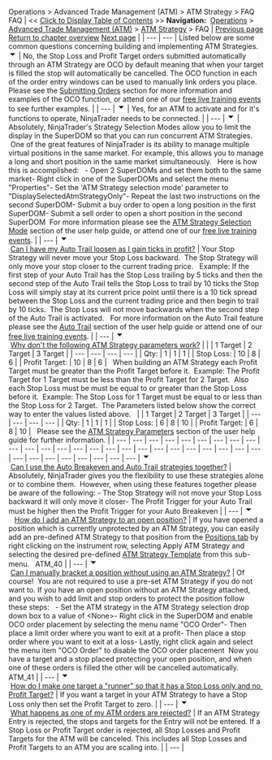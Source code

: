 ﻿
Operations \> Advanced Trade Management (ATM) \> ATM Strategy \> FAQ
FAQ
| \<\< [Click to Display Table of Contents](faq.md) \>\> **Navigation:**     [Operations](operations.md) \> [Advanced Trade Management (ATM)](advanced_trade_management_atm.md) \> [ATM Strategy](atm_strategy.md) \> FAQ | [Previous page](shadow_strategy.md) [Return to chapter overview](atm_strategy.md) [Next page](server-side-atm-strategy.md) |
| --- | --- |
Listed below are some common questions concerning building and implementing ATM Strategies.
![tog_minus](tog_minus.gif)
| No, the Stop Loss and Profit Target orders submitted automatically through an ATM Strategy are OCO by default meaning that when your target is filled the stop will automatically be cancelled. The OCO function in each of the order entry windows can be used to manually link orders you place.   Please see the [Submitting Orders](submitting_orders_superdom.md) section for more information and examples of the OCO function, or attend one of our [free live training events](http://www.ninjatrader.com/webnew/trading_online_events.md) to see further examples. |
| --- |
![tog_minus](tog_minus.gif)
| Yes, for an ATM to activate and for it's functions to operate, NinjaTrader needs to be connected. |
| --- |
![tog_minus](tog_minus.gif)
| Absolutely, NinjaTrader's Strategy Selection Modes allow you to limit the display in the SuperDOM so that you can run concurrent ATM Strategies.  One of the great features of NinjaTrader is its ability to manage multiple virtual positions in the same market. For example, this allows you to manage a long and short position in the same market simultaneously.   Here is how this is accomplished:   - Open 2 SuperDOMs and set them both to the same market- Right click in one of the SuperDOMs and select the menu "Properties"- Set the 'ATM Strategy selection mode' parameter to "DisplaySelectedAtmStrategyOnly"- Repeat the last two instructions on the second SuperDOM- Submit a buy order to open a long position in the first SuperDOM- Submit a sell order to open a short position in the second SuperDOM  For more information please see the [ATM Strategy Selection Mode](atm_strategy_selection_mode.md) section of the user help guide, or attend one of our [free live training events](http://www.ninjatrader.com/webnew/trading_online_events.md). |
| --- |
![tog_minus](tog_minus.gif)        [Can I have my Auto Trail loosen as I gain ticks in profit?](javascript:HMToggle('toggle','CanIHaveMyAutoTrailLoosenAsIGainTicksInProfit','CanIHaveMyAutoTrailLoosenAsIGainTicksInProfit_ICON'))
| Your Stop Strategy will never move your Stop Loss backward.  The Stop Strategy will only move your stop closer to the current trading price.   Example: If the first step of your Auto Trail has the Stop Loss trailing by 5 ticks and then the second step of the Auto Trail tells the Stop Loss to trail by 10 ticks the Stop Loss will simply stay at its current price point until there is a 10 tick spread between the Stop Loss and the current trading price and then begin to trail by 10 ticks.  The Stop Loss will not move backwards when the second step of the Auto Trail is activated.   For more information on the Auto Trail feature please see the [Auto Trail](auto_trail.md) section of the user help guide or attend one of our [free live training events](http://www.ninjatrader.com/webnew/trading_online_events.md). |
| --- |
![tog_minus](tog_minus.gif)        [Why don't the following ATM Strategy parameters work?](javascript:HMToggle('toggle','WhyDontTheFollowingAtmStrategyParametersWork','WhyDontTheFollowingAtmStrategyParametersWork_ICON'))
| |  | 1 Target | 2 Target | 3 Target | | --- | --- | --- | --- | | Qty: | 1 | 1 | 1 | | Stop Loss: | 10 | 8 | 6 | | Profit Target: | 10 | 8 | 6 |      When building an ATM Strategy each Profit Target must be greater than the Profit Target before it.  Example: The Profit Target for 1 Target must be less than the Profit Target for 2 Target.  Also each Stop Loss must be must be equal to or greater than the Stop Loss before it.  Example: The Stop Loss for 1 Target must be equal to or less than the Stop Loss for 2 Target.  The Parameters listed below show the correct way to enter the values listed above.     |  | 1 Target | 2 Target | 3 Target | | --- | --- | --- | --- | | Qty: | 1 | 1 | 1 | | Stop Loss: | 6 | 8 | 10 | | Profit Target: | 6 | 8 | 10 |      Please see the [ATM Strategy Parameters](atm_strategy_parameters.md) section of the user help guide for further information. |
| --- | --- | --- | --- | --- | --- | --- | --- | --- | --- | --- | --- | --- | --- | --- | --- | --- | --- | --- | --- | --- | --- | --- | --- | --- | --- | --- | --- | --- | --- | --- | --- | --- |
![tog_minus](tog_minus.gif)        [Can I use the Auto Breakeven and Auto Trail strategies together?](javascript:HMToggle('toggle','CanIUseTheAutoBreakevenAndAutoTrailStrategiesTogether','CanIUseTheAutoBreakevenAndAutoTrailStrategiesTogether_ICON'))
| Absolutely, NinjaTrader gives you the flexibility to use these strategies alone or to combine them.  However, when using these features together please be aware of the following: - The Stop Strategy will not move your Stop Loss backward it will only move it closer- The Profit Trigger for your Auto Trail must be higher then the Profit Trigger for your Auto Breakeven |
| --- |
![tog_minus](tog_minus.gif)        [How do I add an ATM Strategy to an open position?](javascript:HMToggle('toggle','HowDoIAddAnAtmStrategyToAnOpenPosition','HowDoIAddAnAtmStrategyToAnOpenPosition_ICON'))
| If you have opened a position which is currently unprotected by an ATM Strategy, you can easily add an pre\-defined ATM Strategy to that position from the [Positions tab](positions_tab.md) by right clicking on the instrument row, selecting Apply ATM Strategy and selecting the desired pre\-defined [ATM Strategy Template](manage_atm_strategy_templates.md) from this sub\-menu.   ATM_40 |
| --- |
![tog_minus](tog_minus.gif)        [Can I manually bracket a position without using an ATM Strategy?](javascript:HMToggle('toggle','CanIManuallyBracketAPositionWithoutUsingAnAtmStrategy','CanIManuallyBracketAPositionWithoutUsingAnAtmStrategy_ICON'))
| Of course!  You are not required to use a pre\-set ATM Strategy if you do not want to. If you have an open position without an ATM Strategy attached, and you wish to add limit and stop orders to protect the position follow these steps:   - Set the ATM strategy in the ATM Strategy selection drop down box to a value of \<None\>- Right click in the SuperDOM and enable OCO order placement by selecting the menu name "OCO Order"- Then place a limit order where you want to exit at a profit- Then place a stop order where you want to exit at a loss- Lastly, right click again and select the menu item "OCO Order" to disable the OCO order placement  Now you have a target and a stop placed protecting your open position, and when one of these orders is filled the other will be cancelled automatically.   ATM_41 |
| --- |
![tog_minus](tog_minus.gif)        [How do I make one target a "runner" so that it has a Stop Loss only and no Profit Target?](javascript:HMToggle('toggle','HowDoIMakeOneTargetArunnerSoThatItHasAStopLossOnlyAndNoProfitTarget','HowDoIMakeOneTargetArunnerSoThatItHasAStopLossOnlyAndNoProfitTarget_ICON'))
| If you want a target in your ATM Strategy to have a Stop Loss only then set the Profit Target to zero. |
| --- |
![tog_minus](tog_minus.gif)        [What happens as one of my ATM orders are rejected?](javascript:HMToggle('toggle','WhatHappensAsOneOfMyAtmOrdersAreRejected','WhatHappensAsOneOfMyAtmOrdersAreRejected_ICON'))
| If an ATM Strategy Entry is rejected, the stops and targets for the Entry will not be entered. If a Stop Loss or Profit Target order is rejected, all Stop Losses and Profit Targets for the ATM will be canceled. This includes all Stop Losses and Profit Targets to an ATM you are scaling into. |
| --- |
